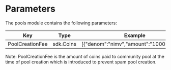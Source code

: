 <!--
order: 4
-->

# Parameters

The pools module contains the following parameters:

| Key             | Type          | Example                                  |
| --------------- | ------------- | ---------------------------------------- |
| PoolCreationFee | sdk.Coins | [{"denom":"nimv","amount":"100000000"}] |

Note:
PoolCreationFee is the amount of coins paid to community pool at the time of pool creation which is introduced to prevent spam pool creation.
